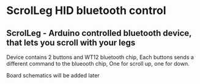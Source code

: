 # ScrolLeg HID bluetooth control


## ScrolLeg - Arduino controlled bluetooth device, that lets you scroll with your legs
Device contains 2 buttons and WT12 bluetooth chip,
Each buttons sends a different command to the blueooth chip,
One for scroll up, one for down.


 Board schematics will be added later
